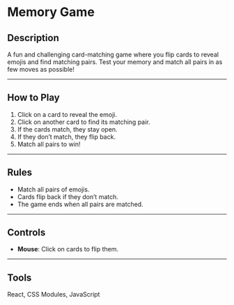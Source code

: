 # Memory Game

## Description

A fun and challenging card-matching game where you flip cards to reveal emojis and find matching pairs. Test your memory and match all pairs in as few moves as possible!

---

## How to Play

1. Click on a card to reveal the emoji.
2. Click on another card to find its matching pair.
3. If the cards match, they stay open.
4. If they don’t match, they flip back.
5. Match all pairs to win!

---

## Rules

- Match all pairs of emojis.
- Cards flip back if they don’t match.
- The game ends when all pairs are matched.

---

## Controls

- **Mouse**: Click on cards to flip them.

---

## Tools

React, CSS Modules, JavaScript
